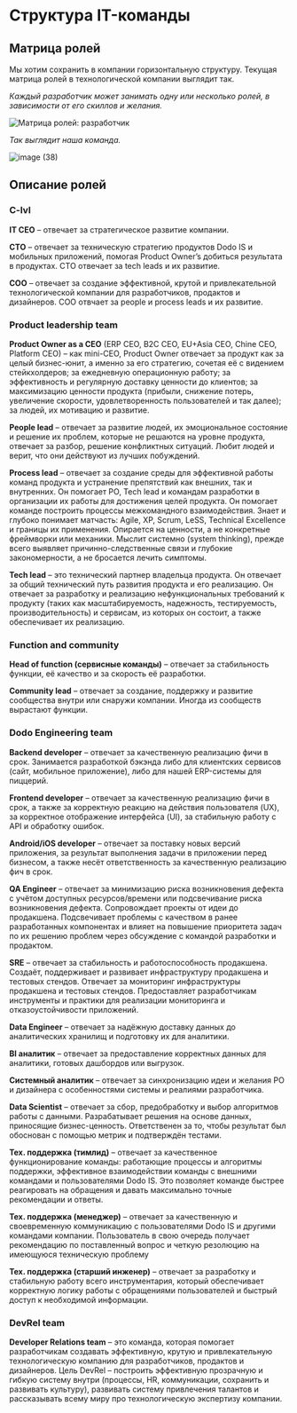 # Структура IT-команды

## Матрица ролей

Мы хотим сохранить в компании горизонтальную структуру. Текущая матрица ролей в технологической компании выглядит так.

*Каждый разработчик может занимать одну или несколько ролей, в зависимости от его скиллов и желания.*

![Матрица ролей: разработчик](../images/developer.png)

*Так выглядит наша команда.*

![image (38)](https://user-images.githubusercontent.com/32956110/109942064-def64000-7ce4-11eb-9dbc-80b7a8e1dcab.png)

## Описание ролей

### C-lvl

**IT CEO** – отвечает за стратегическое развитие компании.

**CTO** – отвечает за техническую стратегию продуктов Dodo IS и мобильных приложений, помогая Product Owner’s добиться результата в продуктах. CTO отвечает за tech leads и их развитие.

**COO** – отвечает за создание эффективной, крутой и привлекательной технологической компании для разработчиков, продактов и дизайнеров. COO отвчает за people и process leads и их развитие.

### Product leadership team

**Product Owner as a CEO** (ERP CEO, B2C CEO, EU+Asia CEO, Chine CEO, Platform CEO) – как mini-CEO, Product Owner отвечает за продукт как за целый бизнес-юнит, а именно за его стратегию, сочетая её с видением стейкхолдеров; за ежедневную операционную работу; за эффективность и регулярную доставку ценности до клиентов; за максимизацию ценности продукта (прибыли, снижение потерь, увеличение скорости, удовлетворенность пользователей и так далее); за людей, их мотивацию и развитие.

**People lead** – отвечает за развитие людей, их эмоциональное состояние и решение их проблем, которые не решаются на уровне продукта, отвечает за разбор, решение конфликтных ситуаций. Любит людей и верит, что они действуют из лучших побуждений.

**Process lead** – отвечает за создание среды для эффективной работы команд продукта и устранение препятствий как внешних, так и внутренних. Он помогает PO, Tech lead и командам разработки в организации их работы для достижения целей продукта. Он помогает команде построить процессы межкомандного взаимодействия. Знает и глубоко понимает матчасть: Agile, XP, Scrum, LeSS, Technical Excellence и границы их применения. Опирается на ценности, а не конкретные фреймворки или механики. Мыслит системно (system thinking), прежде всего выявляет причинно-следственные связи и глубокие закономерности, а не бросается лечить симптомы.

**Tech lead** – это технический партнер владельца продукта. Он отвечает за общий технический путь развития продукта и его реализацию. Он отвечает за разработку и реализацию нефункциональных требований к продукту (таких как масштабируемость, надежность, тестируемость, производительность) и сервисам, из которых он состоит, а также обеспечивает их реализацию.

### Function and community

**Head of function (сервисные команды)** – отвечает за стабильность функции, её качество и за скорость её разработки.

**Community lead** – отвечает за создание, поддержку и развитие сообщества внутри или снаружи компании. Иногда из сообществ вырастают функции.

### Dodo Engineering team

**Backend developer** – отвечает за качественную реализацию фичи в срок. Занимается разработкой бэкэнда либо для клиентских сервисов (сайт, мобильное приложение), либо для нашей ERP-системы для пиццерий.

**Frontend developer** – отвечает за качественную реализацию фичи в срок, а также за корректную реакцию на действия пользователя (UX), за корректное отображение интерфейса (UI), за стабильную работу с API и обработку ошибок.

**Android/iOS developer** – отвечает за поставку новых версий приложения, за результат выполнения задачи в приложении перед бизнесом, а также несёт ответственность за качественную реализацию фич в срок.

**QA Engineer** – отвечает за минимизацию риска возникновения дефекта с учётом доступных ресурсов/времени или подсвечивание риска возникновения дефекта. Сопровождает проекты от идеи до продакшена. Подсвечивает проблемы с качеством в ранее разработанных компонентах и влияет на повышение приоритета задач по их решению проблем через обсуждение с командой разработки и продактом.

**SRE** – отвечает за стабильность и работоспособность продакшена. Создаёт, поддерживает и развивает инфраструктуру продакшена и тестовых стендов. Отвечает за мониторинг инфраструктуры продакшена и тестовых стендов. Предоставляет разработчикам инструменты и практики для реализации мониторинга и отказоустойчивости приложений.

**Data Engineer** – отвечает за надёжную доставку данных до аналитических хранилищ и подготовку их для аналитики.

**BI аналитик** – отвечает за предоставление корректных данных для аналитики, готовых дашбордов или выгрузок.

**Системный аналитик** – отвечает за синхронизацию идеи и желания PO и дизайнера с особенностями системы и реалиями разработчика.

**Data Scientist** – отвечает за сбор, предобработку и выбор алгоритмов работы с данными. Разрабатывает решения на основе данных, приносящие бизнес-ценность. Ответственен за то, чтобы результат был обоснован с помощью метрик и подтверждён тестами.

**Тех. поддержка (тимлид)** – отвечает за качественное функционирование команды: работающие процессы и алгоритмы поддержки, эффективное взаимодействии команды с внешними командами и пользователями Dodo IS. Это позволяет команде быстрее реагировать на обращения и давать максимально точные рекомендации и ответы.

**Тех. поддержка (менеджер)** – отвечает за качественную и своевременную коммуникацию с пользователями Dodo IS и другими командами компании. Пользователь в свою очередь получает рекомендацию по поставленный вопрос и четкую резолюцию на имеющуюся техническую проблему

**Тех. поддержка (старший инженер)** – отвечает за разработку и стабильную работу всего инструментария, который обеспечивает корректную логику работы с обращениями пользователей и быстрый доступ к необходимой информации.

### DevRel team

**Developer Relations team** – это команда, которая помогает разработчикам создавать эффективную, крутую и привлекательную технологическую компанию для разработчиков, продактов и дизайнеров. Цель DevRel – построить эффективную прозрачную и гибкую систему внутри (процессы, HR, коммуникации, сохранить и развивать культуру), развивать систему привлечения талантов и рассказывать всему миру про технологическую экспертизу компании.
